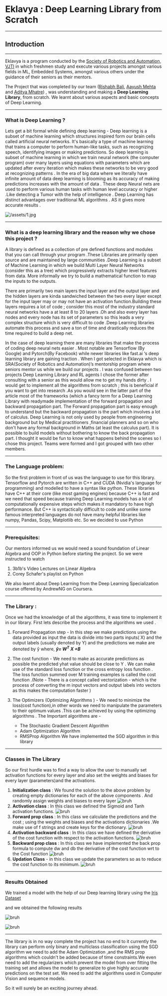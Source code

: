 # Eklavya : Deep Learning Library from Scratch
___
## Introduction
___

Eklavya is a program conducted by the [Society of Robotics and Automation, VJTI](https://github.com/SRA-VJTI) in which freshmen study and execute various projects amongst various fields in ML, Embedded Systems, amongst various others under the guidance of their seniors as their mentors.

The Project that was completed by our team ([Rishabh Bali](https://github.com/Ris-Bali), [Aayush Mehta](https://github.com/AayushM8) and [Aditya Mhatre](https://github.com/Adi935)) , was understanding and making a **Deep Learning Library**, from scratch. We learnt about various aspects and basic concepts of Deep Learning.

___

### What is Deep Learning ?

Lets get a bit formal while defining deep learning - Deep learning is a subset of machine learning which structures inspired form our brain cells called artificial neural networks.
It's basically a type of machine learning that trains a computer to perform human-like tasks, such as recognizing speech, identifying images or making predictions. So deep learning is subset of machine learning in which we train neural network (the computer program) over many layers using equations with parameters which are updated after every iteration which makes these networks to be very good at recognizing patterns . In the era of big data where we literally have infinite amount of data deep learning is blooming as its accuracy of making predictions increases with the amount of data . These deep Neural nets are used to perform various human tasks with human level accuracy or higher .Like detecting a Tumor with the help of intelligence . 
Deep Learning has distinct advantages over traditional ML algorithms . AS it gives more accurate results . 

![/assets/1.jpg](https://github.com/Ris-Bali/ARA/blob/main/assets/1.jpg?raw=true)
___
### What is a deep learning library and the reason why we chose this project ?

A library is defined as a collection of pre defined functions and  modules that you can call through your program .These Libraries are primarily open source and are maintained by large communities .Deep Learning is a subset of Machine Learning in which we build Multi Layer  Neural Networks (consider this as a tree) which progressively extracts higher level features from data. More informally we try to build a mathematical function to map the inputs to the outputs.

There are primarily two main layers the input layer and the output layer and the hidden layers are kinda sandwiched between the two every layer except for the input layer may or may not have an activation function.Building these layers requires a lot of code ; consider this most of the industry standard neural networks have a at least 8 to 20 layers .Oh and also every layer has nodes and every node has its set of parameters so this leads a very complex structure which is very difficult to code .Deep Learning libraries automate this process and save a ton of time and drastically reduces the time required to build a deep net.

In the case of deep learning there are many libraries that make the process of coding deep neural nets easier . Most notable are Tensorflow (By Google) and Pytorch(By Facebook) while newer libraries like fast.ai ‘s deep learning library are gaining traction . When I got selected in Eklavya which is SRA(Society of Robotics and Automation)’s mentorship program where seniors mentor us while we build our projects . I was confused between two projects Deep Learning Library and RL agents I chose the former after consulting with a senior as this would allow me to get my hands dirty . I would get to implement all the algorithms from scratch ; this is beneficial if you want to get into research .As you would see in the latter part of the article most of the frameworks (which a fancy term for a Deep Learning Library with readymade implementation of the forward propagation and backward propagation part. The Forward propagation part is easy enough to understand but the backward propagation is the part which involves a lot of calculus. Deep Learning is not only used by people from engineering background but by Medical practitioners ,financial planners and so on who don't have any formal background in Maths (at least the calculus part). It is possible to build models without bothering to know the back propagation part. I thought it would be fun to know what happens behind the scenes so I chose this project. Teams were formed and I got grouped with two other members. 

___
### The Language problem:
So the first problem in front of us was the language to use for this library. Tensorflow and Pytorch are written in C++ and CUDA (Nvidia's language for programming) and modelled to have a syntax like python. These libraries have C++ at their core (like most gaming engines) because C++ is fast and we need that speed because training Deep Learning models has a lot of computationally expensive steps which makes it mandatory to have high performance. But C++ is syntactically difficult to code and unlike some famous interpreted languages do not have many helpful libraries like numpy, Pandas, Scipy, Matplotlib etc. So we decided to use Python 
___

### Prerequisites: 
Our mentors informed us we would need a sound foundation of Linear Algebra and OOP in Python before starting the project. So we were instructed to watch 
1) 3b1b's Video Lectures on Linear Algebra
2) Corey Schafer's playlist on Python

We also learnt about Deep Learning from the Deep Learning Specialization course offered by AndrewNG on Coursera.

___

### The Library : 

Once we had the knowledge of all the algorithms, it was time to implement it in our library. First lets describe the process and the algorithms we used .
 
1) Forward Propagation step - In this step we make predictions using the data provided as input the data is divide into two parts inputs( X) and the output labels (usually denoted by Y) and the predictions we make are denoted by ŷ
where, ***ŷ= W<sup>T</sup> X +B***

2) The cost function - We need to make as accurate predictions as possible the predicted yhat value should be close to Y . We can make use of the standard loss function or the cross entropy loss function . The loss function summed over M training examples is called the cost function .(Note - There is a concept called vectorization - which is the process of converting the m input vectors  and output labels into vectors as this makes the computation faster ) 

3) The Optimizers (Optimizing Algorithms ) - We need to minimize the loss(cost function),in other words we need to manipulate the parameters to their optimum values .This can be achieved by using the optimizing algorithms . 
The Important algorithms are -
   * The Stochastic Gradient Descent Algorithm 
   * Adam Optimization Algorithm
   * RMSProp Algorithm
We have implemented the SGD algorithm in this library 
___

### Classes in The Library

So our first hurdle was to find a way to allow the user to manually set activation functions for every layer and also set the weights and biases for every layer (parameters)and the activations.
1) **Initialization class** : We found the solution to the above problem by creating empty dictionaries for each of the above components . And randomly assign weights and biases to every layer
![bruh](https://github.com/Ris-Bali/ARA/blob/main/assets/2.jpg?raw=true)
2) **Activation class** : In this class we defined the Sigmoid and Tanh activation functions.
![bruh](https://github.com/Ris-Bali/ARA/blob/main/assets/3.jpg?raw=true)
3) **Forward prop class** :  In this class we calculate the predictions and the cost ; using the weights and biases and the activations dictionaries .We make use of f strings and create keys for the dictionary.
![bruh](https://github.com/Ris-Bali/ARA/blob/main/assets/4.jpg?raw=true)
4) **Activation backward class** : In this class we have defined the derivative of the cost function with respect to the activation functions.
![bruh](https://github.com/Ris-Bali/ARA/blob/main/assets/5.jpg?raw=true)
5) **Backward prop class** :  In this class we have implemented the back prop formula to compute dw and db the derivative of the cost function wrt to the Cost function
![bruh](https://github.com/Ris-Bali/ARA/blob/main/assets/6.jpg?raw=true)
6) **Updation Class** - in this class we update the parameters so as to reduce the cost function to its minimum.
![bruh](https://github.com/Ris-Bali/ARA/blob/main/assets/7.jpg?raw=true)
___
### Results Obtained 

We trained a model with the help of our Deep learning library using the [Iris Dataset](https://www.kaggle.com/uciml/iris)

and we obtained the following results

![bruh](https://github.com/Ris-Bali/ARA/blob/main/assets/8.jpg?raw=true)

![bruh](https://github.com/Ris-Bali/ARA/blob/main/assets/9.jpg?raw=true)
___
The library is in no way complete the project has no end to it currently the library can perform only binary and multiclass classification using the SGD algorithm we need to add the Adam Optimization ,and the RMS prop algorithms which couldn't be added because of time constraints.We even need to add the regularizers which prevent the model from over fitting the training set and allows the model to generalize to give highly accurate predictions on the test set.  We need to add the algorithms used in Computer Vision and sequence models.

So it will surely be an exciting journey ahead.


